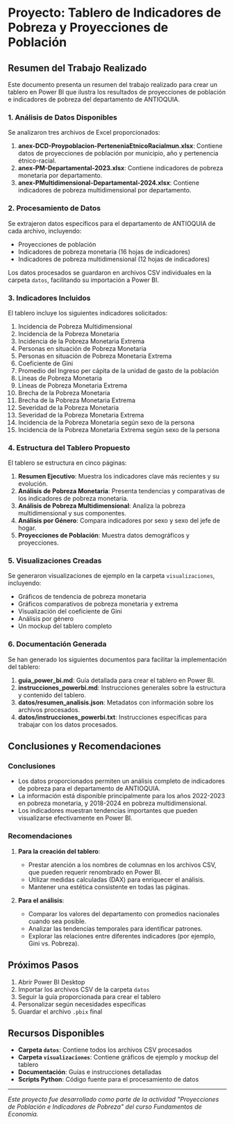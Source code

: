 # Proyecto: Tablero de Indicadores de Pobreza y Proyecciones de Población

## Resumen del Trabajo Realizado

Este documento presenta un resumen del trabajo realizado para crear un tablero en Power BI que ilustra los resultados de proyecciones de población e indicadores de pobreza del departamento de ANTIOQUIA.

### 1. Análisis de Datos Disponibles

Se analizaron tres archivos de Excel proporcionados:

1. **anex-DCD-Proypoblacion-PerteneniaEtnicoRacialmun.xlsx**: Contiene datos de proyecciones de población por municipio, año y pertenencia étnico-racial.
2. **anex-PM-Departamental-2023.xlsx**: Contiene indicadores de pobreza monetaria por departamento.
3. **anex-PMultidimensional-Departamental-2024.xlsx**: Contiene indicadores de pobreza multidimensional por departamento.

### 2. Procesamiento de Datos

Se extrajeron datos específicos para el departamento de ANTIOQUIA de cada archivo, incluyendo:

- Proyecciones de población
- Indicadores de pobreza monetaria (16 hojas de indicadores)
- Indicadores de pobreza multidimensional (12 hojas de indicadores)

Los datos procesados se guardaron en archivos CSV individuales en la carpeta `datos`, facilitando su importación a Power BI.

### 3. Indicadores Incluidos

El tablero incluye los siguientes indicadores solicitados:

1. Incidencia de Pobreza Multidimensional
2. Incidencia de la Pobreza Monetaria
3. Incidencia de la Pobreza Monetaria Extrema
4. Personas en situación de Pobreza Monetaria
5. Personas en situación de Pobreza Monetaria Extrema
6. Coeficiente de Gini
7. Promedio del Ingreso per cápita de la unidad de gasto de la población
8. Líneas de Pobreza Monetaria
9. Líneas de Pobreza Monetaria Extrema
10. Brecha de la Pobreza Monetaria
11. Brecha de la Pobreza Monetaria Extrema
12. Severidad de la Pobreza Monetaria
13. Severidad de la Pobreza Monetaria Extrema
14. Incidencia de la Pobreza Monetaria según sexo de la persona
15. Incidencia de la Pobreza Monetaria Extrema según sexo de la persona

### 4. Estructura del Tablero Propuesto

El tablero se estructura en cinco páginas:

1. **Resumen Ejecutivo**: Muestra los indicadores clave más recientes y su evolución.
2. **Análisis de Pobreza Monetaria**: Presenta tendencias y comparativas de los indicadores de pobreza monetaria.
3. **Análisis de Pobreza Multidimensional**: Analiza la pobreza multidimensional y sus componentes.
4. **Análisis por Género**: Compara indicadores por sexo y sexo del jefe de hogar.
5. **Proyecciones de Población**: Muestra datos demográficos y proyecciones.

### 5. Visualizaciones Creadas

Se generaron visualizaciones de ejemplo en la carpeta `visualizaciones`, incluyendo:

- Gráficos de tendencia de pobreza monetaria
- Gráficos comparativos de pobreza monetaria y extrema
- Visualización del coeficiente de Gini
- Análisis por género
- Un mockup del tablero completo

### 6. Documentación Generada

Se han generado los siguientes documentos para facilitar la implementación del tablero:

1. **guia_power_bi.md**: Guía detallada para crear el tablero en Power BI.
2. **instrucciones_powerbi.md**: Instrucciones generales sobre la estructura y contenido del tablero.
3. **datos/resumen_analisis.json**: Metadatos con información sobre los archivos procesados.
4. **datos/instrucciones_powerbi.txt**: Instrucciones específicas para trabajar con los datos procesados.

## Conclusiones y Recomendaciones

### Conclusiones

- Los datos proporcionados permiten un análisis completo de indicadores de pobreza para el departamento de ANTIOQUIA.
- La información está disponible principalmente para los años 2022-2023 en pobreza monetaria, y 2018-2024 en pobreza multidimensional.
- Los indicadores muestran tendencias importantes que pueden visualizarse efectivamente en Power BI.

### Recomendaciones

1. **Para la creación del tablero**:
   - Prestar atención a los nombres de columnas en los archivos CSV, que pueden requerir renombrado en Power BI.
   - Utilizar medidas calculadas (DAX) para enriquecer el análisis.
   - Mantener una estética consistente en todas las páginas.

2. **Para el análisis**:
   - Comparar los valores del departamento con promedios nacionales cuando sea posible.
   - Analizar las tendencias temporales para identificar patrones.
   - Explorar las relaciones entre diferentes indicadores (por ejemplo, Gini vs. Pobreza).

## Próximos Pasos

1. Abrir Power BI Desktop
2. Importar los archivos CSV de la carpeta `datos`
3. Seguir la guía proporcionada para crear el tablero
4. Personalizar según necesidades específicas
5. Guardar el archivo `.pbix` final

## Recursos Disponibles

- **Carpeta `datos`**: Contiene todos los archivos CSV procesados
- **Carpeta `visualizaciones`**: Contiene gráficos de ejemplo y mockup del tablero
- **Documentación**: Guías e instrucciones detalladas
- **Scripts Python**: Código fuente para el procesamiento de datos

---

*Este proyecto fue desarrollado como parte de la actividad "Proyecciones de Población e Indicadores de Pobreza" del curso Fundamentos de Economía.*
